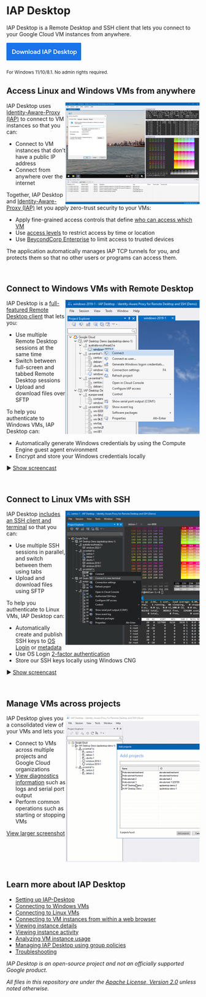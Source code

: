 # IAP Desktop

IAP Desktop is a Remote Desktop and SSH client that lets you connect to your Google Cloud VM instances from anywhere.

[<img src="doc/images/download.png">](https://github.com/GoogleCloudPlatform/iap-desktop/releases/latest/download/IapDesktop.msi)

<sub>
For Windows 11/10/8.1. No admin rights required.
</sub>

## Access Linux and Windows VMs from anywhere

<a href='doc/images/Screenshot_1400.png?raw=true'>
<img src='doc/images/Screenshot_350.png' align='right'>
</a>

IAP Desktop uses [Identity-Aware-Proxy (IAP)](https://cloud.google.com/iap/docs/tcp-forwarding-overview) to connect to VM instances so that you can:

*   Connect to VM instances that don’t have a public IP address
*   Connect from anywhere over the internet

Together, IAP Desktop and [Identity-Aware-Proxy (IAP)](https://cloud.google.com/iap/docs/tcp-forwarding-overview) let you apply zero-trust security to your VMs:

*   Apply fine-grained access controls that define [who can access which VM](https://cloud.google.com/iap/docs/using-tcp-forwarding#configuring_access_and_permissions)
*   Use [access levels](https://cloud.google.com/iap/docs/cloud-iap-context-aware-access-howto) to restrict access by time or location
*   Use [BeycondCorp Enterprise](https://cloud.google.com/beyondcorp-enterprise) to limit access to trusted devices

The application automatically manages IAP TCP tunnels for you, and protects them so that no other users or programs can access them.

<img src='doc/images/pix.gif' width='100%' height='1'>

## Connect to Windows VMs with Remote Desktop

<a href='doc/images/RemoteDesktop_1400.gif?raw=true'>
<img src='doc/images/RemoteDesktop_350.png' align='right'>
</a>

IAP Desktop is a [full-featured Remote Desktop client](https://github.com/GoogleCloudPlatform/iap-desktop/wiki/Connecting-to-instances) that lets you:

*   Use multiple Remote Desktop sessions at the same time
*   Switch between full-screen and tabbed Remote Desktop sessions
*   Upload and download files over SFTP

To help you authenticate to Windows VMs, IAP Desktop can:

*   Automatically generate Windows credentials by using the Compute Engine guest agent environment
*   Encrypt and store your Windows credentials locally

:arrow_forward: [Show screencast](doc/images/RemoteDesktop_1400.gif?raw=true)

<img src='doc/images/pix.gif' width='100%' height='1'>

## Connect to Linux VMs with SSH

<a href='doc/images/RemoteDesktop_1400?raw=true'>
<img src='doc/images/SSH_350.png?raw=true' align='right'>
</a>

IAP Desktop [includes an SSH client and terminal](https://github.com/GoogleCloudPlatform/iap-desktop/wiki/Connecting-to-linux-instances) so that you can:

*   Use multiple SSH sessions in parallel, and switch between them using tabs
*   Upload and download files using SFTP

To help you authenticate to Linux VMs, IAP Desktop can:

*   Automatically create and publish SSH keys to [OS Login](https://cloud.google.com/compute/docs/oslogin) or [metadata](https://cloud.google.com/compute/docs/connect/add-ssh-keys#metadata)
*   Use OS Login [2-factor authentication](https://cloud.google.com/compute/docs/oslogin/set-up-oslogin)
*   Store our SSH keys locally using Windows CNG

:arrow_forward: [Show screencast](doc/images/SSH_1400.gif?raw=true)

<img src='doc/images/pix.gif' width='100%' height='1'>


## Manage VMs across projects

<img src='doc/images/Manage_350.gif?_=1' align='right'>

IAP Desktop gives you a consolidated view of your VMs and lets you:

*   Connect to VMs across multiple projects and Google Cloud organizations
*   [View diagnostics information](https://github.com/GoogleCloudPlatform/iap-desktop/wiki/Viewing-instance-activity)
    such as logs and serial port output
*   Perform common operations such as starting or stopping VMs


[View larger screenshot](doc/images/Manage_1024.gif?raw=true)

<img src='doc/images/pix.gif' width='100%' height='1'>


## Learn more about IAP Desktop

* [Setting up IAP-Desktop](https://github.com/GoogleCloudPlatform/iap-desktop/wiki/Installation)
* [Connecting to Windows VMs](https://github.com/GoogleCloudPlatform/iap-desktop/wiki/Connecting-to-instances)
* [Connecting to Linux VMs](https://github.com/GoogleCloudPlatform/iap-desktop/wiki/Connecting-to-linux-instances)
* [Connecting to VM instances from within a web browser](https://github.com/GoogleCloudPlatform/iap-desktop/wiki/Browser-Integration)
* [Viewing instance details](https://github.com/GoogleCloudPlatform/iap-desktop/wiki/Viewing-instance-details)
* [Viewing instance activity](https://github.com/GoogleCloudPlatform/iap-desktop/wiki/Viewing-instance-activity)
* [Analyzing VM instance usage](https://github.com/GoogleCloudPlatform/iap-desktop/wiki/Analyzing-usage)
* [Managing IAP Desktop using group policies](https://github.com/GoogleCloudPlatform/iap-desktop/wiki/Managing-IAP-Desktop-using-group-policies)
* [Troubleshooting](https://github.com/GoogleCloudPlatform/iap-desktop/wiki/Troubleshooting)




_IAP Desktop is an open-source project and not an officially supported Google product._

_All files in this repository are under the
[Apache License, Version 2.0](LICENSE.txt) unless noted otherwise._
